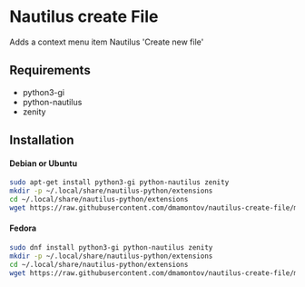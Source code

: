 Nautilus create File
====================

Adds a context menu item Nautilus 'Create new file'

## Requirements
* python3-gi
* python-nautilus
* zenity

## Installation

#### Debian or Ubuntu
```bash
sudo apt-get install python3-gi python-nautilus zenity
mkdir -p ~/.local/share/nautilus-python/extensions
cd ~/.local/share/nautilus-python/extensions
wget https://raw.githubusercontent.com/dmamontov/nautilus-create-file/master/nautilus-create-file.py
```

#### Fedora
```bash
sudo dnf install python3-gi python-nautilus zenity
mkdir -p ~/.local/share/nautilus-python/extensions
cd ~/.local/share/nautilus-python/extensions
wget https://raw.githubusercontent.com/dmamontov/nautilus-create-file/master/nautilus-create-file.py
```